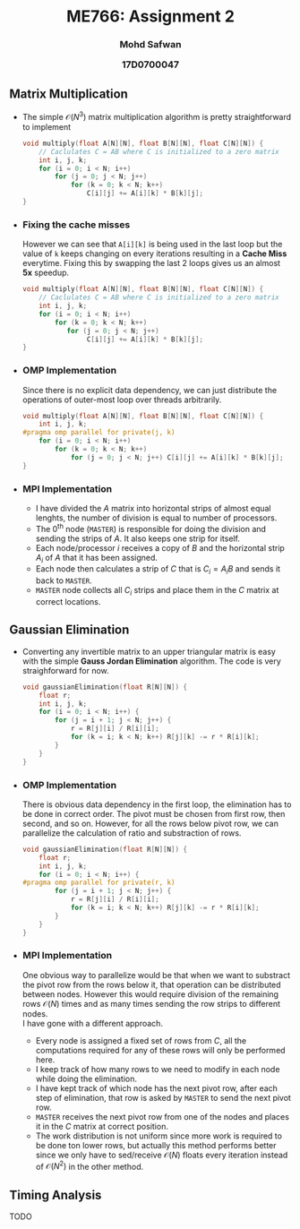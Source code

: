 <center>

<h1> ME766: Assignment 2

<h3>Mohd Safwan

17D0700047
</center>

## Matrix Multiplication

-  The simple $\mathcal{O}(N^3)$ matrix multiplication algorithm is pretty straightforward to implement

    ```C++
    void multiply(float A[N][N], float B[N][N], float C[N][N]) {
        // Caclulates C = AB where C is initialized to a zero matrix
        int i, j, k;
        for (i = 0; i < N; i++)
            for (j = 0; j < N; j++)
                for (k = 0; k < N; k++)
                    C[i][j] += A[i][k] * B[k][j];
    }
    ```

- ### Fixing the cache misses
    However we can see that ```A[i][k]``` is being used in the last loop but the value of ```k``` keeps changing on every iterations resulting in a **Cache Miss** everytime. Fixing this by swapping the last 2 loops gives us an almost **5x** speedup.

    ```C++
    void multiply(float A[N][N], float B[N][N], float C[N][N]) {
        // Caclulates C = AB where C is initialized to a zero matrix
        int i, j, k;
        for (i = 0; i < N; i++)
            for (k = 0; k < N; k++)
               for (j = 0; j < N; j++)
                    C[i][j] += A[i][k] * B[k][j];
    }
    ```
- ### OMP Implementation
    
    Since there is no explicit data dependency, we can just distribute the operations of outer-most loop over threads arbitrarily.
    ```C++
    void multiply(float A[N][N], float B[N][N], float C[N][N]) {
        int i, j, k;
    #pragma omp parallel for private(j, k)
        for (i = 0; i < N; i++)
            for (k = 0; k < N; k++)
                for (j = 0; j < N; j++) C[i][j] += A[i][k] * B[k][j];
    }
    ```

- ### MPI Implementation
    - I have divided the $A$ matrix into horizontal strips of almost equal lenghts, the number of division is equal to number of processors.
    - The $0^\text{th}$ node (```MASTER```) is responsible for doing the division and sending the strips of $A$. It also keeps one strip for itself.
    - Each node/processor $i$ receives a copy of $B$ and the horizontal strip $A_i$ of $A$ that it has been assigned.
    - Each node then calculates a strip of $C$ that is $C_i = A_i B$ and sends it back to ```MASTER```.
    - ```MASTER``` node collects all $C_i$ strips and place them in the $C$ matrix at correct locations.


## Gaussian Elimination

-   Converting any invertible matrix to an upper triangular matrix is easy with the simple **Gauss Jordan Elimination** algorithm. The code is very straighforward for now.
    ```C++
    void gaussianElimination(float R[N][N]) {
        float r;
        int i, j, k;
        for (i = 0; i < N; i++) {
            for (j = i + 1; j < N; j++) {
                r = R[j][i] / R[i][i];
                for (k = i; k < N; k++) R[j][k] -= r * R[i][k];
            }
        }
    }
    ```

- ### OMP Implementation
    There is obvious data dependency in the first loop, the elimination has to be done in correct order. The pivot must be chosen from first row, then second, and so on. However, for all the rows below pivot row, we can parallelize the calculation of ratio and substraction of rows.

    ```C++
    void gaussianElimination(float R[N][N]) {
        float r;
        int i, j, k;
        for (i = 0; i < N; i++) {
    #pragma omp parallel for private(r, k)
            for (j = i + 1; j < N; j++) {
                r = R[j][i] / R[i][i];
                for (k = i; k < N; k++) R[j][k] -= r * R[i][k];
            }
        }
    }
    ```
- ### MPI Implementation
  One obvious way to parallelize would be that when we want to substract the pivot row from the rows below it, that operation can be distributed between nodes. However this would require division of the remaining rows $\mathcal{O}(N)$ times and as many times sending the row strips to different nodes. 
  <br>  I have gone with a different approach.
  - Every node is assigned a fixed set of rows from $C$, all the computations required for any of these rows will only be performed here.
  - I keep track of how many rows to we need to modify in each node while doing the elimination.
  - I have kept track of which node has the next pivot row, after each step of elimination, that row is asked by ```MASTER``` to send the next pivot row.
  - ```MASTER``` receives the next pivot row from one of the nodes and places it in the $C$ matrix at correct position.
  - The work distribution is not uniform since more work is required to be done ton lower rows, but actually this method performs better since we only have to sed/receive $\mathcal{O}(N)$ floats every iteration instead of $\mathcal{O}(N^2)$ in the other method.

## Timing Analysis

TODO
